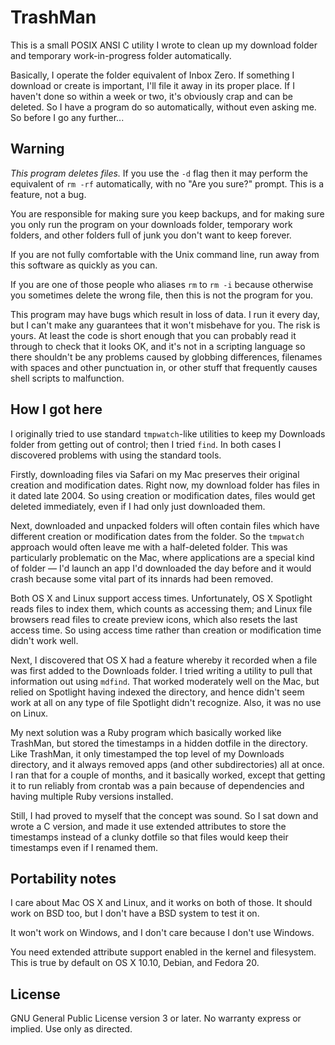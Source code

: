 
# TrashMan

This is a small POSIX ANSI C utility I wrote to clean up my download folder
and temporary work-in-progress folder automatically.

Basically, I operate the folder equivalent of Inbox Zero. If something I
download or create is important, I'll file it away in its proper place.
If I haven't done so within a week or two, it's obviously crap and can be
deleted. So I have a program do so automatically, without even asking me. So
before I go any further...

## Warning

*This program deletes files.* If you use the `-d` flag then it may perform the
equivalent of `rm -rf` automatically, with no "Are you sure?" prompt. This is a
feature, not a bug.

You are responsible for making sure you keep backups, and for making sure you
only run the program on your downloads folder, temporary work folders, and
other folders full of junk you don't want to keep forever.

If you are not fully comfortable with the Unix command line, run away from this 
software as quickly as you can. 

If you are one of those people who aliases `rm` to `rm -i` because otherwise
you sometimes delete the wrong file, then this is not the program for you.

This program may have bugs which result in loss of data. I run it every day,
but I can't make any guarantees that it won't misbehave for you. The risk is
yours. At least the code is short enough that you can probably read it through
to check that it looks OK, and it's not in a scripting language so there
shouldn't be any problems caused by globbing differences, filenames with spaces
and other punctuation in, or other stuff that frequently causes shell scripts
to malfunction.

## How I got here

I originally tried to use standard `tmpwatch`-like utilities to keep my
Downloads folder from getting out of control; then I tried `find`. In both
cases I discovered problems with using the standard tools.

Firstly, downloading files via Safari on my Mac preserves their original
creation and modification dates. Right now, my download folder has files in it
dated late 2004. So using creation or modification dates, files would get
deleted immediately, even if I had only just downloaded them.

Next, downloaded and unpacked folders will often contain files which have
different creation or modification dates from the folder. So the `tmpwatch`
approach would often leave me with a half-deleted folder. This was particularly
problematic on the Mac, where applications are a special kind of folder
— I'd launch an app I'd downloaded the day before and it would crash because
some vital part of its innards had been removed.

Both OS X and Linux support access times. Unfortunately, OS X Spotlight reads
files to index them, which counts as accessing them; and Linux file browsers
read files to create preview icons, which also resets the last access time. So
using access time rather than creation or modification time didn't work well.

Next, I discovered that OS X had a feature whereby it recorded when a file was
first added to the Downloads folder. I tried writing a utility to pull that
information out using `mdfind`. That worked moderately well on the Mac, but
relied on Spotlight having indexed the directory, and hence didn't seem work at
all on any type of file Spotlight didn't recognize. Also, it was no use on
Linux.

My next solution was a Ruby program which basically worked like TrashMan, but
stored the timestamps in a hidden dotfile in the directory. Like TrashMan, it
only timestamped the top level of my Downloads directory, and it always removed
apps (and other subdirectories) all at once. I ran that for a couple of months,
and it basically worked, except that getting it to run reliably from crontab
was a pain because of dependencies and having multiple Ruby versions installed.

Still, I had proved to myself that the concept was sound. So I sat down and
wrote a C version, and made it use extended attributes to store the timestamps
instead of a clunky dotfile so that files would keep their timestamps even if I
renamed them.

## Portability notes

I care about Mac OS X and Linux, and it works on both of those. It should work
on BSD too, but I don't have a BSD system to test it on.

It won't work on Windows, and I don't care because I don't use Windows.

You need extended attribute support enabled in the kernel and filesystem. This
is true by default on OS X 10.10, Debian, and Fedora 20.

## License

GNU General Public License version 3 or later. No warranty express or implied.
Use only as directed.

